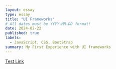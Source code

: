 ```yaml
---
layout: essay
type: essay
title: "UI Frameworks"
# All dates must be YYYY-MM-DD format!
date: 2024-02-22
published: true
labels:
  - JavaScript, CSS, BootStrap
summary: My First Experience with UI frameworks
---
```


<a href="https://en.wikipedia.org/wiki/Tim_Berners-Lee">Test Link</a>

